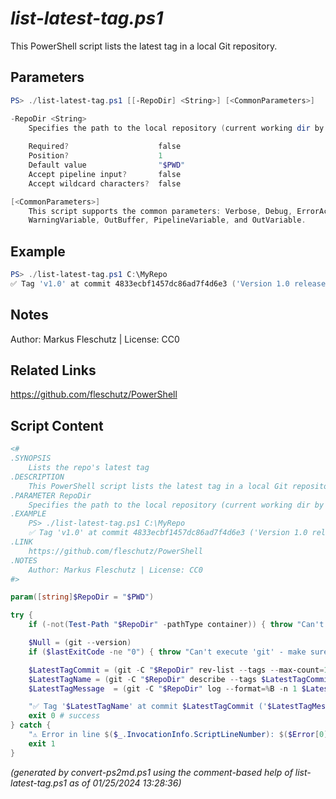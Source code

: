 *list-latest-tag.ps1*
================

This PowerShell script lists the latest tag in a local Git repository.

Parameters
----------
```powershell
PS> ./list-latest-tag.ps1 [[-RepoDir] <String>] [<CommonParameters>]

-RepoDir <String>
    Specifies the path to the local repository (current working dir by default)
    
    Required?                    false
    Position?                    1
    Default value                "$PWD"
    Accept pipeline input?       false
    Accept wildcard characters?  false

[<CommonParameters>]
    This script supports the common parameters: Verbose, Debug, ErrorAction, ErrorVariable, WarningAction, 
    WarningVariable, OutBuffer, PipelineVariable, and OutVariable.
```

Example
-------
```powershell
PS> ./list-latest-tag.ps1 C:\MyRepo
✅ Tag 'v1.0' at commit 4833ecbf1457dc86ad7f4d6e3 ('Version 1.0 released')

```

Notes
-----
Author: Markus Fleschutz | License: CC0

Related Links
-------------
https://github.com/fleschutz/PowerShell

Script Content
--------------
```powershell
<#
.SYNOPSIS
	Lists the repo's latest tag
.DESCRIPTION
	This PowerShell script lists the latest tag in a local Git repository.
.PARAMETER RepoDir
	Specifies the path to the local repository (current working dir by default)
.EXAMPLE
	PS> ./list-latest-tag.ps1 C:\MyRepo
	✅ Tag 'v1.0' at commit 4833ecbf1457dc86ad7f4d6e3 ('Version 1.0 released')
.LINK
	https://github.com/fleschutz/PowerShell
.NOTES
	Author: Markus Fleschutz | License: CC0
#>

param([string]$RepoDir = "$PWD")

try {
	if (-not(Test-Path "$RepoDir" -pathType container)) { throw "Can't access directory: $RepoDir" }

	$Null = (git --version)
	if ($lastExitCode -ne "0") { throw "Can't execute 'git' - make sure Git is installed and available" }

	$LatestTagCommit = (git -C "$RepoDir" rev-list --tags --max-count=1)
	$LatestTagName = (git -C "$RepoDir" describe --tags $LatestTagCommit)
	$LatestTagMessage  = (git -C "$RepoDir" log --format=%B -n 1 $LatestTagCommit)

	"✅ Tag '$LatestTagName' at commit $LatestTagCommit ('$LatestTagMessage')"
	exit 0 # success
} catch {
	"⚠️ Error in line $($_.InvocationInfo.ScriptLineNumber): $($Error[0])"
	exit 1
}
```

*(generated by convert-ps2md.ps1 using the comment-based help of list-latest-tag.ps1 as of 01/25/2024 13:28:36)*
